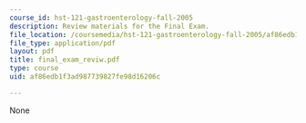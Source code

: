```yaml
---
course_id: hst-121-gastroenterology-fall-2005
description: Review materials for the Final Exam.
file_location: /coursemedia/hst-121-gastroenterology-fall-2005/af86edb1f3ad987739827fe98d16206c_final_exam_reviw.pdf
file_type: application/pdf
layout: pdf
title: final_exam_reviw.pdf
type: course
uid: af86edb1f3ad987739827fe98d16206c

---
```

None